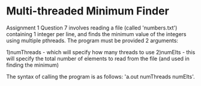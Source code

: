 # Multi-threaded Minimum Finder
Assignment 1 Question 7 involves reading a file (called 'numbers.txt') containing 1 integer per line, and finds the minimum value of
the integers using multiple pthreads. The program must be provided 2 arguments: 

1)numThreads - which will specify how many threads to use
2)numElts - this will specify the total number of elements to read from the file (and used in finding the minimum) 

The syntax of calling the program is as follows: 'a.out numThreads numElts'. 